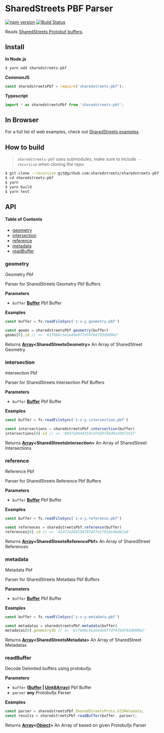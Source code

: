 # SharedStreets PBF Parser

[![npm version](https://badge.fury.io/js/sharedstreets-pbf.svg)](https://badge.fury.io/js/sharedstreets-pbf)
[![Build Status](https://travis-ci.org/sharedstreets/sharedstreets-pbf.svg?branch=master)](https://travis-ci.org/sharedstreets/sharedstreets-pbf)

Reads [SharedStreets Protobuf buffers](https://github.com/sharedstreets/sharedstreets-ref-system/tree/master/proto).

## Install

**In Node.js**

```bash
$ yarn add sharedstreets-pbf
```

**CommonJS**

```js
const sharedstreetsPbf = require('sharedstreets-pbf');
```

**Typescript**

```js
import * as sharedstreetsPbf from 'sharedstreets-pbf';
```

## In Browser

For a full list of web examples, check out [SharedStreets examples](https://github.com/sharedstreets/sharedstreets-examples).

## How to build

> `sharedstreets-pbf` uses submodules, make sure to include `--recursive` when cloning the repo.

```bash
$ git clone --recursive git@github.com:sharedstreets/sharedstreets-pbf.git
$ cd sharedstreets-pbf
$ yarn
$ yarn build
$ yarn test
```

## API

<!-- Generated by documentation.js. Update this documentation by updating the source code. -->

#### Table of Contents

-   [geometry](#geometry)
-   [intersection](#intersection)
-   [reference](#reference)
-   [metadata](#metadata)
-   [readBuffer](#readbuffer)

### geometry

Geometry Pbf

Parser for SharedStreets Geometry Pbf Buffers

**Parameters**

-   `buffer` **[Buffer](https://nodejs.org/api/buffer.html)** Pbf Buffer

**Examples**

```javascript
const buffer = fs.readFileSync('z-x-y.geometry.pbf')

const geoms = sharedstreetsPbf.geometry(buffer)
geoms[0].id // => '81f666c5e1e4de0f7df4fbd793d909b2'
```

Returns **[Array](https://developer.mozilla.org/docs/Web/JavaScript/Reference/Global_Objects/Array)&lt;SharedStreetsGeometry>** An Array of SharedStreet Geometry

### intersection

Intersection Pbf

Parser for SharedStreets Intersection Pbf Buffers

**Parameters**

-   `buffer` **[Buffer](https://nodejs.org/api/buffer.html)** Pbf Buffer

**Examples**

```javascript
const buffer = fs.readFileSync('z-x-y.intersection.pbf')

const intersections = sharedstreetsPbf.intersection(buffer)
intersections[0].id // => '8037a9444353cd7dd3f58d9a436f2537'
```

Returns **[Array](https://developer.mozilla.org/docs/Web/JavaScript/Reference/Global_Objects/Array)&lt;SharedStreetsIntersection>** An Array of SharedStreet Intersections

### reference

Reference Pbf

Parser for SharedStreets Reference Pbf Buffers

**Parameters**

-   `buffer` **[Buffer](https://nodejs.org/api/buffer.html)** Pbf Buffer

**Examples**

```javascript
const buffer = fs.readFileSync('z-x-y.reference.pbf')

const references = sharedstreetsPbf.reference(buffer)
references[0].id // => '41d73e28819470745fa1f93dc46d82a9'
```

Returns **[Array](https://developer.mozilla.org/docs/Web/JavaScript/Reference/Global_Objects/Array)&lt;SharedStreetsReferencePbf>** An Array of SharedStreet References

### metadata

Metadata Pbf

Parser for SharedStreets Metadata Pbf Buffers

**Parameters**

-   `buffer` **[Buffer](https://nodejs.org/api/buffer.html)** Pbf Buffer

**Examples**

```javascript
const buffer = fs.readFileSync('z-x-y.metadata.pbf')

const metadatas = sharedstreetsPbf.metadata(buffer)
metadatas[0].geometryID // => '81f666c5e1e4de0f7df4fbd793d909b2'
```

Returns **[Array](https://developer.mozilla.org/docs/Web/JavaScript/Reference/Global_Objects/Array)&lt;SharedStreetsMetadata>** An Array of SharedStreet Metadatas

### readBuffer

Decode Delimited buffers using protobufjs

**Parameters**

-   `buffer` **([Buffer](https://nodejs.org/api/buffer.html) \| [Uint8Array](https://developer.mozilla.org/docs/Web/JavaScript/Reference/Global_Objects/Uint8Array))** Pbf Buffer
-   `parser` **any** Protobufjs Parser

**Examples**

```javascript
const parser = sharedstreetsPbf.SharedStreetsProto.GISMetadata;
const results = sharedstreetsPbf.readBuffer(buffer, parser);
```

Returns **[Array](https://developer.mozilla.org/docs/Web/JavaScript/Reference/Global_Objects/Array)&lt;[Object](https://developer.mozilla.org/docs/Web/JavaScript/Reference/Global_Objects/Object)>** An Array of based on given Protobufjs Parser

